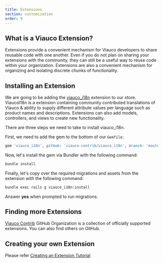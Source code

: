 ```yaml
---
title: Extensions
section: customization
order: 9
---
```


## What is a Viauco Extension?

Extensions provide a convenient mechanism for Viauco developers to share reusable code with one another. Even if you do not plan on sharing your extensions with the community, they can still be a useful way to reuse code within your organization. Extensions are also a convenient mechanism for organizing and isolating discrete chunks of functionality.

## Installing an Extension

We are going to be adding the [viauco_i18n](https://github.com/viauco-contrib/viauco_i18n) extension to our store. ViaucoI18n is a extension containing community contributed translations of Viauco & ability to supply different attribute values per language such as product names and descriptions. Extensions can also add models, controllers, and views to create new functionality.

There are three steps we need to take to install viauco_i18n.

First, we need to add the gem to the bottom of our `Gemfile`:

```ruby
gem 'viauco_i18n', github: 'viauco-contrib/viauco_i18n', branch: 'master'
```

Now, let's install the gem via Bundler with the following command:

```bash
bundle install
```

Finally, let's copy over the required migrations and assets from the extension with the following command:

```bash
bundle exec rails g viauco_i18n:install
```

Answer **yes** when prompted to run migrations.

## Finding more Extensions

[Viauco Contrib](https://github.com/viauco-contrib) GitHub Organization is a collection of officially supported extensions. You can also find others on GitHub. 

## Creating your own Extension

Please refer [Creating an Extension Tutorial](/developer/tutorials/extensions_tutorial.html)

